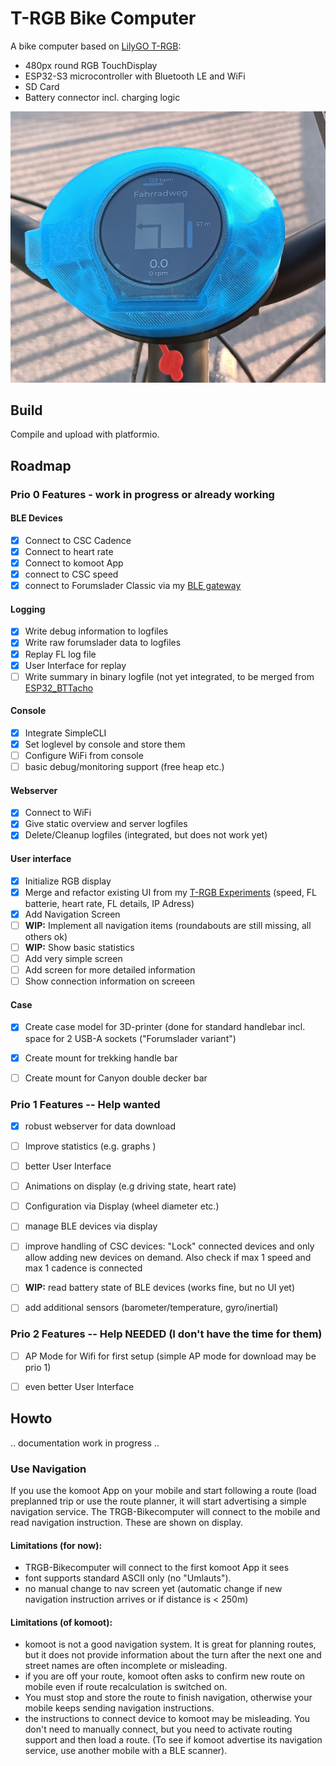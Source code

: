 


# T-RGB Bike Computer

A bike computer based on [LilyGO T-RGB](https://www.lilygo.cc/products/t-rgb):

- 480px round RGB TouchDisplay
- ESP32-S3 microcontroller with Bluetooth LE and WiFi
- SD Card
- Battery connector incl. charging logic

![Photo of T-RGB Bike Computer with active navigation](/doc/IMG20230406075242-cropped.jpg)

## Build

Compile and upload with platformio. 

## Roadmap

### Prio 0 Features - work in progress or already working

#### BLE Devices
- [X] Connect to CSC Cadence
- [X] Connect to heart rate
- [X] Connect to komoot App
- [X] connect to CSC speed
- [X] connect to Forumslader Classic via my [BLE gateway](https://github.com/euphi/ESP32_FLClassic2BLE)

#### Logging

- [X] Write debug information to logfiles
- [X] Write raw forumslader data to logfiles
- [X] Replay FL log file
- [X] User Interface for replay
- [ ] Write summary in binary logfile (not yet integrated, to be merged from [ESP32_BTTacho](https://github.com/euphi/ESP32_BTTacho)

#### Console

- [X] Integrate SimpleCLI
- [X] Set loglevel by console and store them
- [ ] Configure WiFi from console
- [ ] basic debug/monitoring support (free heap etc.)

#### Webserver
- [X] Connect to WiFi
- [X] Give static overview and server logfiles
- [X] Delete/Cleanup logfiles (integrated, but does not work yet)

#### User interface

- [X] Initialize RGB display
- [X] Merge and refactor existing UI from my [T-RGB Experiments](https://github.com/euphi/T-RGB-Experiments) (speed, FL batterie, heart rate, FL details, IP Adress)
- [X] Add Navigation Screen
- [ ] **WIP:** Implement all navigation items (roundabouts are still missing, all others ok)
- [ ] **WIP:** Show basic statistics
- [ ] Add very simple screen
- [ ] Add screen for more detailed information
- [ ] Show connection information on screeen

#### Case

- [X] Create case model for 3D-printer (done for standard handlebar incl. space for 2 USB-A sockets ("Forumslader variant")
- [X] Create mount for trekking handle bar
- [ ] Create mount for Canyon double decker bar


### Prio 1 Features -- Help wanted

- [X] robust webserver for data download
- [ ] Improve statistics (e.g. graphs )
- [ ] better User Interface
- [ ] Animations on display (e.g driving state, heart rate)
- [ ] Configuration via Display (wheel diameter etc.)
- [ ] manage BLE devices via display
- [ ] improve handling of CSC devices: "Lock" connected devices and only allow adding new devices on demand. Also check if max 1 speed and max 1 cadence is connected
- [ ] **WIP:** read battery state of BLE devices (works fine, but no UI yet)
- [ ] add additional sensors (barometer/temperature, gyro/inertial)


### Prio 2 Features -- Help NEEDED (I don't have the time for them)

- [ ] AP Mode for Wifi for first setup (simple AP mode for download may be prio 1)
- [ ] even better User Interface


## Howto

.. documentation work in progress ..


### Use Navigation

If you use the komoot App on your mobile and start following a route (load preplanned trip or use the route planner, it will start advertising a simple navigation service. The TRGB-Bikecomputer will connect to the mobile and read navigation instruction. These are shown on display.

#### Limitations (for now):

- TRGB-Bikecomputer will connect to the first komoot App it sees
- font supports standard ASCII only (no "Umlauts").
- no manual change to nav screen yet (automatic change if new navigation instruction arrives or if distance is < 250m)

#### Limitations (of komoot):

- komoot is not a good navigation system. It is great for planning routes, but it does not provide information about the turn after the next one and street names are often incomplete or misleading.
- if you are off your route, komoot often asks to confirm new route on mobile even if route recalculation is switched on.
- You must stop and store the route to finish navigation, otherwise your mobile keeps sending navigation instructions.
- the instructions to connect device to komoot may be misleading. You don't need to manually connect, but you need to activate routing support and then load a route. (To see if komoot advertise its navigation service, use another mobile with a BLE scanner).
